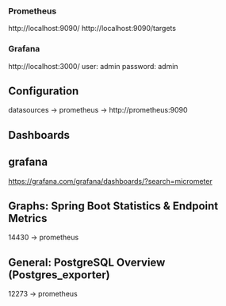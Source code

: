 ### Prometheus

http://localhost:9090/
http://localhost:9090/targets

### Grafana
http://localhost:3000/
user: admin
password: admin

## Configuration
datasources -> prometheus -> http://prometheus:9090

## Dashboards
## grafana
https://grafana.com/grafana/dashboards/?search=micrometer
## Graphs: Spring Boot Statistics & Endpoint Metrics
14430 -> prometheus
## General: PostgreSQL Overview (Postgres_exporter)
12273 -> prometheus 


